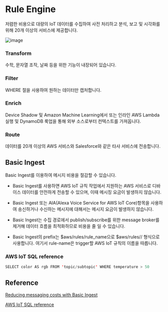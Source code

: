 # Rule Engine

저렴한 비용으로 대량의 IoT 데이터를 수집하여 사전 처리하고 분석, 보고 및 시각화를 위해 20개 이상의 서비스에 제공합니다. 

![image](https://user-images.githubusercontent.com/52392004/182387069-5c3b1e69-be59-414b-98ec-9a851a534390.png)


### Transform

수학, 문자열 조작, 날짜 등을 위한 기능이 내장되어 있습니다.

### Filter

WHERE 절을 사용하여 원하는 데이터만 캡처합니다.

### Enrich

Device Shadow 및 Amazon Machine Learning에서 또는 인라인 AWS Lambda 실행 및 DynamoDB 룩업을 통해 외부 소스로부터 컨텍스트를 가져옵니다.

### Route

데이터를 20개 이상의 AWS 서비스와 Salesforce와 같은 타사 서비스에 전송합니다.


## Basic Ingest

Basic Ingest를 이용하여 메시지 비용을 절감할 수 있습니다.

- Basic Ingest를 사용하면 AWS IoT 규칙 작업에서 지원하는 AWS 서비스로 디바이스 데이터를 안전하게 전송할 수 있으며, 이때 메시징 요금이 발생하지 않습니다. 


- Basic Ingest 또는 AIA(Alexa Voice Service for AWS IoT Core)항목을 사용하여 송신하거나 수신하는 메시지에 대해서는 메시지 요금이 발생하지 않습니다. 

- Basic Ingest는 수집 경로에서 publish/subscribe를 위한 message broker를 제거해 데이터 흐름을 최적화하므로 비용을 줄 일 수 있습니다.

- Basic Ingest의 prefix는 $aws/rules/rule_name으로 $aws/rules/<rule-name>/<optional-customer-defined-segments> 형식으로 사용합니다. 여기서 rule-name은 trigger할 AWS IoT 규칙의 이름을 따릅니다. 
  

### AWS IoT SQL reference
  
```java
SELECT color AS rgb FROM 'topic/subtopic' WHERE temperature > 50
```
  
## Reference 

[Reducing messaging costs with Basic Ingest](https://github.com/awsdocs/aws-iot-docs/blob/master/developerguide/iot-basic-ingest.md)  
  
[AWS IoT SQL reference](https://github.com/awsdocs/aws-iot-docs/blob/master/developerguide/iot-sql-reference.md)
  

  
  

  


